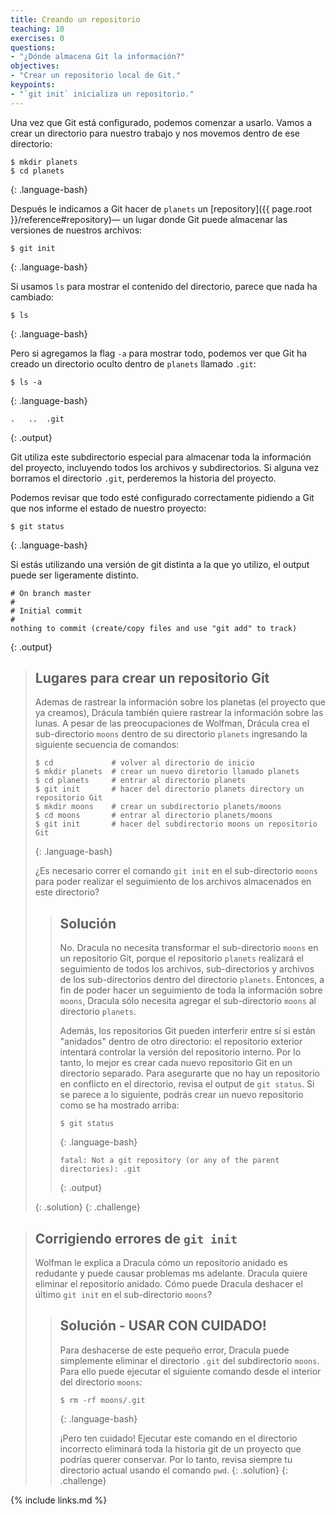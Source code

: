 ```yaml
---
title: Creando un repositorio
teaching: 10
exercises: 0
questions:
- "¿Dónde almacena Git la información?"
objectives:
- "Crear un repositorio local de Git."
keypoints:
- "`git init` inicializa un repositorio."
---
```


Una vez que Git está configurado,
podemos comenzar a usarlo.
Vamos a crear un directorio para nuestro trabajo y nos movemos dentro de ese directorio:

~~~
$ mkdir planets
$ cd planets
~~~
{: .language-bash}

Después le indicamos a Git hacer de `planets` un [repository]({{ page.root }}/reference#repository)— un lugar donde
Git puede almacenar las versiones de nuestros archivos:

~~~
$ git init
~~~
{: .language-bash}

Si usamos `ls` para mostrar el contenido del directorio,
parece que nada ha cambiado:

~~~
$ ls
~~~
{: .language-bash}

Pero si agregamos la flag `-a` para mostrar todo,
podemos ver que Git ha creado un directorio oculto dentro de `planets` llamado `.git`:

~~~
$ ls -a
~~~
{: .language-bash}

~~~
.	..	.git
~~~
{: .output}

Git utiliza este subdirectorio especial para almacenar toda la información del proyecto, incluyendo todos los archivos y subdirectorios. Si alguna vez borramos el directorio `.git`,
perderemos la historia del proyecto.

Podemos revisar que todo esté configurado correctamente
pidiendo a Git que nos informe el estado de nuestro proyecto:

~~~
$ git status
~~~
{: .language-bash}

Si estás utilizando una versión de git distinta a la que yo utilizo, el output puede ser ligeramente distinto. 

~~~
# On branch master
#
# Initial commit
#
nothing to commit (create/copy files and use "git add" to track)
~~~
{: .output}

> ## Lugares para crear un repositorio Git
>
> Ademas de rastrear la información sobre los planetas (el proyecto que ya creamos), Drácula también quiere 
> rastrear la información sobre las lunas. A pesar de las preocupaciones de Wolfman, Drácula crea el sub-directorio 
> `moons` dentro de su directorio `planets` ingresando la siguiente secuencia de comandos:
>
> ~~~
> $ cd             # volver al directorio de inicio
> $ mkdir planets  # crear un nuevo diretorio llamado planets
> $ cd planets     # entrar al directorio planets
> $ git init       # hacer del directorio planets directory un repositorio Git
> $ mkdir moons    # crear un subdirectorio planets/moons
> $ cd moons       # entrar al directorio planets/moons
> $ git init       # hacer del subdirectorio moons un repositorio Git
> ~~~
> {: .language-bash}
>
> ¿Es necesario correr el comando `git init` en el sub-directorio `moons` para poder realizar el seguimiento de los archivos almacenados en este directorio?
>
> > ## Solución
> >
> > No. Dracula no necesita transformar el sub-directorio `moons` en un repositorio Git, 
> > porque el repositorio `planets` realizará el seguimiento de todos los archivos, 
> > sub-directorios y archivos de los sub-directorios dentro del directorio `planets`. 
> > Entonces, a fin de poder hacer un seguimiento de toda la información sobre `moons`, 
> > Dracula sólo necesita agregar el sub-directorio `moons` al directorio `planets`.
> >
> > Además, los repositorios Git pueden interferir entre sí si están "anidados" dentro de
> > otro directorio: el repositorio exterior intentará controlar la versión 
> > del repositorio interno. Por lo tanto, lo mejor es crear cada nuevo repositorio Git 
> > en un directorio separado. Para asegurarte que no hay un repositorio en conflicto
> > en el directorio, revisa el output de `git status`. Si se parece a 
> > lo siguiente, podrás crear un nuevo  repositorio como se ha mostrado 
> > arriba:
> >
> > ~~~
> > $ git status
> > ~~~
> > {: .language-bash}
> >
> > ~~~
> > fatal: Not a git repository (or any of the parent directories): .git
> > ~~~
> > {: .output}
> >
> {: .solution}
{: .challenge}

> ## Corrigiendo errores de `git init`
>
> Wolfman le explica a Dracula cómo un repositorio anidado es redudante y puede causar problemas ms adelante. 
> Dracula quiere eliminar el repositorio anidado. Cómo puede Dracula deshacer el último `git init` en el sub-directorio `moons`?
>
> > ## Solución - USAR CON CUIDADO!
> >
> > Para deshacerse de este pequeño error, Dracula puede simplemente eliminar el directorio `.git`
> > del subdirectorio `moons`. Para ello puede ejecutar el siguiente comando desde el interior del directorio `moons`:
> >
> > ~~~
> > $ rm -rf moons/.git
> > ~~~
> > {: .language-bash}
> >
> > ¡Pero ten cuidado! Ejecutar este comando en el directorio incorrecto eliminará
> > toda la historia git de un proyecto que podrías querer conservar. 
> > Por lo tanto, revisa siempre tu directorio actual usando el comando `pwd`.
> {: .solution}
{: .challenge}


{% include links.md %}
